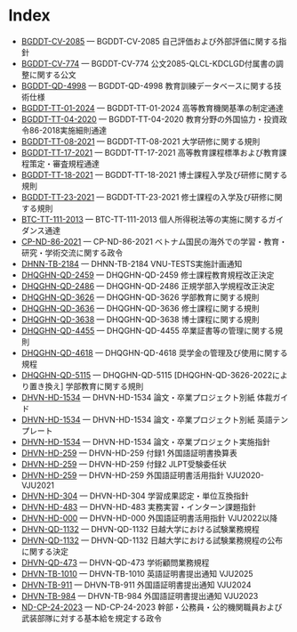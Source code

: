 # Index

- [BGDDT-CV-2085](BGDDT-CV-2085%20%E8%87%AA%E5%B7%B1%E8%A9%95%E4%BE%A1%E3%81%8A%E3%82%88%E3%81%B3%E5%A4%96%E9%83%A8%E8%A9%95%E4%BE%A1%E3%81%AB%E9%96%A2%E3%81%99%E3%82%8B%E6%8C%87%E9%87%9D.html) — BGDDT-CV-2085 自己評価および外部評価に関する指針
- [BGDDT-CV-774](BGDDT-CV-774%20%E5%85%AC%E6%96%872085-QLCL-KDCLGD%E4%BB%98%E5%B1%9E%E6%9B%B8%E3%81%AE%E8%AA%BF%E6%95%B4%E3%81%AB%E9%96%A2%E3%81%99%E3%82%8B%E5%85%AC%E6%96%87.html) — BGDDT-CV-774 公文2085-QLCL-KDCLGD付属書の調整に関する公文
- [BGDDT-QD-4998](BGDDT-QD-4998%20%E6%95%99%E8%82%B2%E8%A8%93%E7%B7%B4%E3%83%87%E3%83%BC%E3%82%BF%E3%83%99%E3%83%BC%E3%82%B9%E3%81%AB%E9%96%A2%E3%81%99%E3%82%8B%E6%8A%80%E8%A1%93%E4%BB%95%E6%A7%98.html) — BGDDT-QD-4998 教育訓練データベースに関する技術仕様
- [BGDDT-TT-01-2024](BGDDT-TT-01-2024%20%E9%AB%98%E7%AD%89%E6%95%99%E8%82%B2%E6%A9%9F%E9%96%A2%E5%9F%BA%E6%BA%96%E3%81%AE%E5%88%B6%E5%AE%9A%E9%80%9A%E9%81%94.html) — BGDDT-TT-01-2024 高等教育機関基準の制定通達
- [BGDDT-TT-04-2020](BGDDT-TT-04-2020%20%E6%95%99%E8%82%B2%E5%88%86%E9%87%8E%E3%81%AE%E5%A4%96%E5%9B%BD%E5%8D%94%E5%8A%9B%E3%83%BB%E6%8A%95%E8%B3%87%E6%94%BF%E4%BB%A486-2018%E5%AE%9F%E6%96%BD%E7%B4%B0%E5%89%87%E9%80%9A%E9%81%94.html) — BGDDT-TT-04-2020 教育分野の外国協力・投資政令86-2018実施細則通達
- [BGDDT-TT-08-2021](BGDDT-TT-08-2021%20%E5%A4%A7%E5%AD%A6%E7%A0%94%E4%BF%AE%E3%81%AB%E9%96%A2%E3%81%99%E3%82%8B%E8%A6%8F%E5%89%87.html) — BGDDT-TT-08-2021 大学研修に関する規則
- [BGDDT-TT-17-2021](BGDDT-TT-17-2021%20%E9%AB%98%E7%AD%89%E6%95%99%E8%82%B2%E8%AA%B2%E7%A8%8B%E6%A8%99%E6%BA%96%E3%81%8A%E3%82%88%E3%81%B3%E6%95%99%E8%82%B2%E8%AA%B2%E7%A8%8B%E7%AD%96%E5%AE%9A%E3%83%BB%E5%AF%A9%E6%9F%BB%E8%A6%8F%E7%A8%8B%E9%80%9A%E9%81%94.html) — BGDDT-TT-17-2021 高等教育課程標準および教育課程策定・審査規程通達
- [BGDDT-TT-18-2021](BGDDT-TT-18-2021%20%E5%8D%9A%E5%A3%AB%E8%AA%B2%E7%A8%8B%E5%85%A5%E5%AD%A6%E5%8F%8A%E3%81%B3%E7%A0%94%E4%BF%AE%E3%81%AB%E9%96%A2%E3%81%99%E3%82%8B%E8%A6%8F%E5%89%87.html) — BGDDT-TT-18-2021 博士課程入学及び研修に関する規則
- [BGDDT-TT-23-2021](BGDDT-TT-23-2021%20%E4%BF%AE%E5%A3%AB%E8%AA%B2%E7%A8%8B%E3%81%AE%E5%85%A5%E5%AD%A6%E5%8F%8A%E3%81%B3%E7%A0%94%E4%BF%AE%E3%81%AB%E9%96%A2%E3%81%99%E3%82%8B%E8%A6%8F%E5%89%87.html) — BGDDT-TT-23-2021 修士課程の入学及び研修に関する規則
- [BTC-TT-111-2013](BTC-TT-111-2013%20%E5%80%8B%E4%BA%BA%E6%89%80%E5%BE%97%E7%A8%8E%E6%B3%95%E7%AD%89%E3%81%AE%E5%AE%9F%E6%96%BD%E3%81%AB%E9%96%A2%E3%81%99%E3%82%8B%E3%82%AC%E3%82%A4%E3%83%80%E3%83%B3%E3%82%B9%E9%80%9A%E9%81%94.html) — BTC-TT-111-2013 個人所得税法等の実施に関するガイダンス通達
- [CP-ND-86-2021](CP-ND-86-2021%20%E3%83%99%E3%83%88%E3%83%8A%E3%83%A0%E5%9B%BD%E6%B0%91%E3%81%AE%E6%B5%B7%E5%A4%96%E3%81%A7%E3%81%AE%E5%AD%A6%E7%BF%92%E3%83%BB%E6%95%99%E8%82%B2%E3%83%BB%E7%A0%94%E7%A9%B6%E3%83%BB%E5%AD%A6%E8%A1%93%E4%BA%A4%E6%B5%81%E3%81%AB%E9%96%A2%E3%81%99%E3%82%8B%E6%94%BF%E4%BB%A4.html) — CP-ND-86-2021 ベトナム国民の海外での学習・教育・研究・学術交流に関する政令
- [DHNN-TB-2184](DHNN-TB-2184%20VNU-TESTS%E5%AE%9F%E6%96%BD%E8%A8%88%E7%94%BB%E9%80%9A%E7%9F%A5.html) — DHNN-TB-2184 VNU-TESTS実施計画通知
- [DHQGHN-QD-2459](DHQGHN-QD-2459%20%E4%BF%AE%E5%A3%AB%E8%AA%B2%E7%A8%8B%E6%95%99%E8%82%B2%E8%A6%8F%E7%A8%8B%E6%94%B9%E6%AD%A3%E6%B1%BA%E5%AE%9A.html) — DHQGHN-QD-2459 修士課程教育規程改正決定
- [DHQGHN-QD-2486](DHQGHN-QD-2486%20%E6%AD%A3%E8%A6%8F%E5%AD%A6%E9%83%A8%E5%85%A5%E5%AD%A6%E8%A6%8F%E7%A8%8B%E6%94%B9%E6%AD%A3%E6%B1%BA%E5%AE%9A.html) — DHQGHN-QD-2486 正規学部入学規程改正決定
- [DHQGHN-QD-3626](DHQGHN-QD-3626%20%E5%AD%A6%E9%83%A8%E6%95%99%E8%82%B2%E3%81%AB%E9%96%A2%E3%81%99%E3%82%8B%E8%A6%8F%E5%89%87.html) — DHQGHN-QD-3626 学部教育に関する規則
- [DHQGHN-QD-3636](DHQGHN-QD-3636%20%E4%BF%AE%E5%A3%AB%E8%AA%B2%E7%A8%8B%E3%81%AB%E9%96%A2%E3%81%99%E3%82%8B%E8%A6%8F%E5%89%87.html) — DHQGHN-QD-3636 修士課程に関する規則
- [DHQGHN-QD-3638](DHQGHN-QD-3638%20%E5%8D%9A%E5%A3%AB%E8%AA%B2%E7%A8%8B%E3%81%AB%E9%96%A2%E3%81%99%E3%82%8B%E8%A6%8F%E5%89%87.html) — DHQGHN-QD-3638 博士課程に関する規則
- [DHQGHN-QD-4455](DHQGHN-QD-4455%20%E5%8D%92%E6%A5%AD%E8%A8%BC%E6%9B%B8%E7%AD%89%E3%81%AE%E7%AE%A1%E7%90%86%E3%81%AB%E9%96%A2%E3%81%99%E3%82%8B%E8%A6%8F%E5%89%87.html) — DHQGHN-QD-4455 卒業証書等の管理に関する規則
- [DHQGHN-QD-4618](DHQGHN-QD-4618%20%E5%A5%A8%E5%AD%A6%E9%87%91%E3%81%AE%E7%AE%A1%E7%90%86%E5%8F%8A%E3%81%B3%E4%BD%BF%E7%94%A8%E3%81%AB%E9%96%A2%E3%81%99%E3%82%8B%E8%A6%8F%E7%A8%8B.html) — DHQGHN-QD-4618 奨学金の管理及び使用に関する規程
- [DHQGHN-QD-5115](DHQGHN-QD-5115%20%5BDHQGHN-QD-3626-2022%E3%81%AB%E3%82%88%E3%82%8A%E7%BD%AE%E3%81%8D%E6%8F%9B%E3%81%88%5D%20%E5%AD%A6%E9%83%A8%E6%95%99%E8%82%B2%E3%81%AB%E9%96%A2%E3%81%99%E3%82%8B%E8%A6%8F%E5%89%87.html) — DHQGHN-QD-5115 [DHQGHN-QD-3626-2022により置き換え] 学部教育に関する規則
- [DHVN-HD-1534](DHVN-HD-1534%20%E8%AB%96%E6%96%87%E3%83%BB%E5%8D%92%E6%A5%AD%E3%83%97%E3%83%AD%E3%82%B8%E3%82%A7%E3%82%AF%E3%83%88%E5%88%A5%E7%B4%99%20%E4%BD%93%E8%A3%81%E3%82%AC%E3%82%A4%E3%83%89.html) — DHVN-HD-1534 論文・卒業プロジェクト別紙 体裁ガイド
- [DHVN-HD-1534](DHVN-HD-1534%20%E8%AB%96%E6%96%87%E3%83%BB%E5%8D%92%E6%A5%AD%E3%83%97%E3%83%AD%E3%82%B8%E3%82%A7%E3%82%AF%E3%83%88%E5%88%A5%E7%B4%99%20%E8%8B%B1%E8%AA%9E%E3%83%86%E3%83%B3%E3%83%97%E3%83%AC%E3%83%BC%E3%83%88.html) — DHVN-HD-1534 論文・卒業プロジェクト別紙 英語テンプレート
- [DHVN-HD-1534](DHVN-HD-1534%20%E8%AB%96%E6%96%87%E3%83%BB%E5%8D%92%E6%A5%AD%E3%83%97%E3%83%AD%E3%82%B8%E3%82%A7%E3%82%AF%E3%83%88%E5%AE%9F%E6%96%BD%E6%8C%87%E9%87%9D.html) — DHVN-HD-1534 論文・卒業プロジェクト実施指針
- [DHVN-HD-259](DHVN-HD-259%20%E4%BB%98%E9%8C%B21%20%E5%A4%96%E5%9B%BD%E8%AA%9E%E8%A8%BC%E6%98%8E%E6%9B%B8%E6%8F%9B%E7%AE%97%E8%A1%A8.html) — DHVN-HD-259 付録1 外国語証明書換算表
- [DHVN-HD-259](DHVN-HD-259%20%E4%BB%98%E9%8C%B22%20JLPT%E5%8F%97%E9%A8%93%E5%A7%94%E4%BB%BB%E7%8A%B6.html) — DHVN-HD-259 付録2 JLPT受験委任状
- [DHVN-HD-259](DHVN-HD-259%20%E5%A4%96%E5%9B%BD%E8%AA%9E%E8%A8%BC%E6%98%8E%E6%9B%B8%E6%B4%BB%E7%94%A8%E6%8C%87%E9%87%9D%20VJU2020-VJU2021.html) — DHVN-HD-259 外国語証明書活用指針 VJU2020-VJU2021
- [DHVN-HD-304](DHVN-HD-304%20%E5%AD%A6%E7%BF%92%E6%88%90%E6%9E%9C%E8%AA%8D%E5%AE%9A%E3%83%BB%E5%8D%98%E4%BD%8D%E4%BA%92%E6%8F%9B%E6%8C%87%E9%87%9D.html) — DHVN-HD-304 学習成果認定・単位互換指針
- [DHVN-HD-483](DHVN-HD-483%20%E5%AE%9F%E5%8B%99%E5%AE%9F%E7%BF%92%E3%83%BB%E3%82%A4%E3%83%B3%E3%82%BF%E3%83%BC%E3%83%B3%E8%AA%B2%E9%A1%8C%E6%8C%87%E9%87%9D.html) — DHVN-HD-483 実務実習・インターン課題指針
- [DHVN-HD-000](DHVN-HD-000%20%E5%A4%96%E5%9B%BD%E8%AA%9E%E8%A8%BC%E6%98%8E%E6%9B%B8%E6%B4%BB%E7%94%A8%E6%8C%87%E9%87%9D%20VJU2022%E4%BB%A5%E9%99%8D.html) — DHVN-HD-000 外国語証明書活用指針 VJU2022以降
- [DHVN-QD-1132](DHVN-QD-1132%20%E6%97%A5%E8%B6%8A%E5%A4%A7%E5%AD%A6%E3%81%AB%E3%81%8A%E3%81%91%E3%82%8B%E8%A9%A6%E9%A8%93%E6%A5%AD%E5%8B%99%E8%A6%8F%E7%A8%8B.html) — DHVN-QD-1132 日越大学における試験業務規程
- [DHVN-QD-1132](DHVN-QD-1132%20%E6%97%A5%E8%B6%8A%E5%A4%A7%E5%AD%A6%E3%81%AB%E3%81%8A%E3%81%91%E3%82%8B%E8%A9%A6%E9%A8%93%E6%A5%AD%E5%8B%99%E8%A6%8F%E7%A8%8B%E3%81%AE%E5%85%AC%E5%B8%83%E3%81%AB%E9%96%A2%E3%81%99%E3%82%8B%E6%B1%BA%E5%AE%9A.html) — DHVN-QD-1132 日越大学における試験業務規程の公布に関する決定
- [DHVN-QD-473](DHVN-QD-473%20%E5%AD%A6%E8%A1%93%E9%A1%A7%E5%95%8F%E6%A5%AD%E5%8B%99%E8%A6%8F%E7%A8%8B.html) — DHVN-QD-473 学術顧問業務規程
- [DHVN-TB-1010](DHVN-TB-1010%20%E8%8B%B1%E8%AA%9E%E8%A8%BC%E6%98%8E%E6%9B%B8%E6%8F%90%E5%87%BA%E9%80%9A%E7%9F%A5%20VJU2025.html) — DHVN-TB-1010 英語証明書提出通知 VJU2025
- [DHVN-TB-911](DHVN-TB-911%20%E5%A4%96%E5%9B%BD%E8%AA%9E%E8%A8%BC%E6%98%8E%E6%9B%B8%E6%8F%90%E5%87%BA%E9%80%9A%E7%9F%A5%20VJU2024.html) — DHVN-TB-911 外国語証明書提出通知 VJU2024
- [DHVN-TB-984](DHVN-TB-984%20%E5%A4%96%E5%9B%BD%E8%AA%9E%E8%A8%BC%E6%98%8E%E6%9B%B8%E6%8F%90%E5%87%BA%E9%80%9A%E7%9F%A5%20VJU2023.html) — DHVN-TB-984 外国語証明書提出通知 VJU2023
- [ND-CP-24-2023](ND-CP-24-2023%20%E5%B9%B9%E9%83%A8%E3%83%BB%E5%85%AC%E5%8B%99%E5%93%A1%E3%83%BB%E5%85%AC%E7%9A%84%E6%A9%9F%E9%96%A2%E8%81%B7%E5%93%A1%E3%81%8A%E3%82%88%E3%81%B3%E6%AD%A6%E8%A3%85%E9%83%A8%E9%9A%8A%E3%81%AB%E5%AF%BE%E3%81%99%E3%82%8B%E5%9F%BA%E6%9C%AC%E7%B5%A6%E3%82%92%E8%A6%8F%E5%AE%9A%E3%81%99%E3%82%8B%E6%94%BF%E4%BB%A4.html) — ND-CP-24-2023 幹部・公務員・公的機関職員および武装部隊に対する基本給を規定する政令
